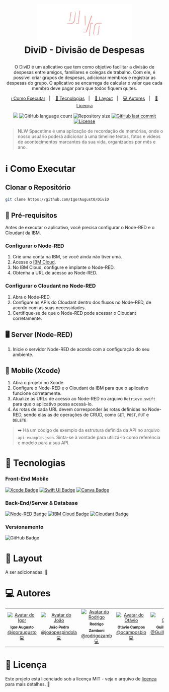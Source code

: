 <h1 align="center">
  <a href="https://github.com/IgorAugust0/NLW-Spacetime"><img src="https://raw.githubusercontent.com/IgorAugust0/IgorAugust0.github.io/main/assets/hackatruck/divid/DiviD%20App%20-%20Hackatruck.png" alt="Markdownify" width="300"></a>
  <br>
  DiviD - Divisão de Despesas
</h1>

<p align="center" style="margin-top: 2em;">
</p>

 <p align="center">
O DiviD é um aplicativo que tem como objetivo facilitar a divisão de despesas entre amigos, familiares e colegas de trabalho. Com ele, é possível criar grupos de despesas, adicionar membros e registrar as despesas do grupo. O aplicativo se encarrega de calcular o valor que cada membro deve pagar para que todos fiquem quites.
</p>

<p align="center">
  <a href="#information_source-como-executar">ℹ️ Como Executar</a>&nbsp;&nbsp;&nbsp;|&nbsp;&nbsp;&nbsp;
  <a href="#rocket-tecnologias">🚀 Tecnologias</a>&nbsp;&nbsp;&nbsp;|&nbsp;&nbsp;&nbsp;
  <a href="#art-layout">🎨 Layout</a>&nbsp;&nbsp;&nbsp;|&nbsp;&nbsp;&nbsp;
  <a href="#computer-autores">💻 Autores</a>&nbsp;&nbsp;&nbsp;|&nbsp;&nbsp;&nbsp;
  <a href="#memo-licença">📝 Licença</a>
</p>

<p align="center">
    <img src="https://img.shields.io/badge/made%20by-Igor%20Augusto-2ecc71?style=flat-square">
    <img alt="GitHub language count" src="https://img.shields.io/github/languages/count/igoraugust0/divid?color=3498db&style=flat-square">
    <img alt="Repository size" src="https://img.shields.io/github/repo-size/igoraugust0/divid?color=e67e22&style=flat-square">
    <a href="https://github.com/IgorAugust0/divid/commits/main/">
        <img alt="GitHub last commit" src="https://img.shields.io/github/last-commit/igoraugust0/divid?color=9b59b6&style=flat-square">
    </a>
    <a href="https://opensource.org/licenses/MIT">
        <img alt="License" src="https://img.shields.io/badge/license-MIT-e74c3c?style=flat-square">
    </a>
</p>

<!-- ![cover]() -->

> NLW Spacetime é uma aplicação de recordação de memórias, onde o nosso usuário poderá adicionar à uma timeline textos, fotos e vídeos de acontecimentos marcantes da sua vida, organizados por mês e ano.

# :information_source: Como Executar

## Clonar o Repositório

```bash
git clone https://github.com/IgorAugust0/DiviD
```

## :iphone: Pré-requisitos

Antes de executar o aplicativo, você precisa configurar o Node-RED e o Cloudant da IBM.

### Configurar o Node-RED

1. Crie uma conta na IBM, se você ainda não tiver uma.
2. Acesse o [IBM Cloud](https://cloud.ibm.com/).
3. No IBM Cloud, configure e implante o Node-RED.
4. Obtenha a URL de acesso ao Node-RED.

### Configurar o Cloudant no Node-RED

1. Abra o Node-RED.
2. Configure as APIs do Cloudant dentro dos fluxos no Node-RED, de acordo com as suas necessidades.
3. Certifique-se de que o Node-RED pode acessar o Cloudant corretamente.

## :desktop_computer: Server (Node-RED)

1. Inicie o servidor Node-RED de acordo com a configuração do seu ambiente.

## :iphone: Mobile (Xcode)

1. Abra o projeto no Xcode.
2. Configure o Node-RED e o Cloudant da IBM para que o aplicativo funcione corretamente.
3. Atualize as URLs de acesso ao Node-RED no arquivo `Retrieve.swift` para que o aplicativo possa acessá-lo.
4. As rotas de cada URL devem corresponder às rotas definidas no Node-RED, sendo elas as de operações de CRUD, como `GET`, `POST`, `PUT` e `DELETE`.

> ➡️ Há um código de exemplo da estrutura definida da API no arquivo `api-example.json`. Sinta-se à vontade para utilizá-lo como referência e modelo para a sua API.

# :rocket: Tecnologias

### Front-End Mobile
[![Xcode Badge](https://img.shields.io/badge/Xcode-147EFB.svg?style=for-the-badge&logo=Xcode&logoColor=white)](https://developer.apple.com/xcode/)
[![Swift UI Badge](https://img.shields.io/badge/Swift%20UI-F05138.svg?style=for-the-badge&logo=Swift&logoColor=white)](https://developer.apple.com/xcode/swiftui/)
[![Canva Badge](https://img.shields.io/badge/Canva-00C4CC.svg?style=for-the-badge&logo=Canva&logoColor=white)](https://www.canva.com/)

### Back-End/Server & Database
[![Node-RED Badge](https://img.shields.io/badge/Node.js-43853D?style=for-the-badge&logo=node.js&logoColor=white)](https://nodered.org/)
[![IBM Cloud Badge](https://img.shields.io/badge/IBM%20Cloud-023C94.svg?style=for-the-badge&logo=IBM&logoColor=white)](https://cloud.ibm.com/)
[![Cloudant Badge](https://img.shields.io/badge/Cloudant-DA251D.svg?style=for-the-badge&logo=IBM&logoColor=white)](https://www.ibm.com/cloud/cloudant)

### Versionamento
![GitHub Badge](https://img.shields.io/badge/GitHub-181717.svg?style=for-the-badge&logo=GitHub&logoColor=white)

# :art: Layout

A ser adicionadas. 🚧

<!-- ![mobile]() -->

# :computer: Autores

<table>
  <tr>
    <td align="center">
      <a href="http://github.com/IgorAugust0/">
        <img src="https://avatars.githubusercontent.com/u/79866605?v=4" width="100px;" alt="Avatar do Igor"/>
        <br />
        <sub>
          <b>Igor Augusto</b>
        </sub>
       </a>
       <br />
       <a href="" title="Linkedin">@igoraugusto 💻</a>
       <br />
    </td>
    <td align="center">
      <a href="https://github.com/joaopespindola">
        <img src="https://avatars.githubusercontent.com/u/95454249?v=4" width="100px;" alt="Avatar do João"/>
        <br />
        <sub>
          <b>João Pedro</b>
        </sub>
       </a>
       <br />
       <a href="https://github.com/joaopespindola" title="git">@joaopespindola 💻</a>
       <br />
    </td>
    <td align="center">
      <a href="https://github.com/rodrigozamb">
        <img src="https://avatars.githubusercontent.com/u/35114990?v=4" width="100px;" alt="Avatar do Rodrigo"/>
        <br />
        <sub>
          <b>Rodrigo Zamboni</b>
        </sub>
       </a>
       <br />
       <a href="https://github.com/rodrigozamb" title="git">@rodrigozamb 💻</a>
       <br />
    </td>
    <td align="center">
      <a href="https://github.com/ocamposbio">
        <img src="https://avatars.githubusercontent.com/u/70704777?v=4" width="100px;" alt="Avatar do Otávio"/>
        <br />
        <sub>
          <b>Otávio Campos</b>
        </sub>
       </a>
       <br />
       <a href="https://github.com/rodrigozamb" title="git">@ocamposbio 💻</a>
       <br />
    </td>
    <td align="center">
      <a href="https://github.com/Guilherme0202PM">
        <img src="https://avatars.githubusercontent.com/u/46054442?v=4" width="100px;" alt="Avatar do Guilherme"/>
        <br />
        <sub>
          <b>Guilherme Pereira</b>
        </sub>
       </a>
       <br />
       <a href="https://github.com/Guilherme0202PM" title="git">@Guilherme0202PM 💻</a>
       <br />
    </td>
  </tr>
</table>

# :memo: Licença

Este projeto está licenciado sob a licença MIT - veja o arquivo de [licença](./LICENSE) para mais detalhes. 🚀
